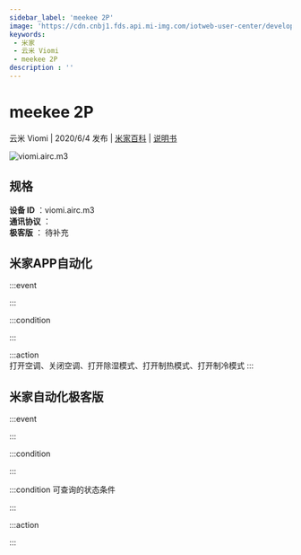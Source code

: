 ```yaml
---
sidebar_label: 'meekee 2P'
image: 'https://cdn.cnbj1.fds.api.mi-img.com/iotweb-user-center/developer_1679047767552ynaDz1BB.png?GalaxyAccessKeyId=AKVGLQWBOVIRQ3XLEW&Expires=9223372036854775807&Signature=GHKNGqaTHuKQeb8j28YlrtjHnZY='
keywords: 
 - 米家
 - 云米 Viomi
 - meekee 2P
description : ''
---
```

# meekee 2P

云米 Viomi | 2020/6/4 发布 | [米家百科](https://home.mi.com/webapp/content/baike/product/index.html?model=viomi.airc.m3) | [说明书](https://home.mi.com/views/introduction.html?model=viomi.airc.m3&region=cn)

![viomi.airc.m3](https://cdn.cnbj1.fds.api.mi-img.com/iotweb-user-center/developer_1679047767552ynaDz1BB.png?GalaxyAccessKeyId=AKVGLQWBOVIRQ3XLEW&Expires=9223372036854775807&Signature=GHKNGqaTHuKQeb8j28YlrtjHnZY=)

## 规格  
> 
**设备 ID** ：viomi.airc.m3  
**通讯协议** ：  
**极客版**  ： 待补充 


## 米家APP自动化  

:::event  

:::

:::condition  

:::

:::action   
打开空调、关闭空调、打开除湿模式、打开制热模式、打开制冷模式
:::

## 米家自动化极客版  

:::event  

:::

:::condition  

:::

:::condition 可查询的状态条件  

:::

:::action  

:::

        
